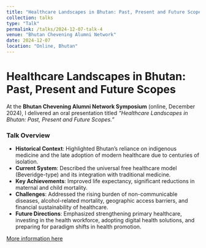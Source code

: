 ```yaml
---
title: "Healthcare Landscapes in Bhutan: Past, Present and Future Scopes"
collection: talks
type: "Talk"
permalink: /talks/2024-12-07-talk-4
venue: "Bhutan Chevening Alumni Network"
date: 2024-12-07
location: "Online, Bhutan"
---
```


# Healthcare Landscapes in Bhutan: Past, Present and Future Scopes  

At the **Bhutan Chevening Alumni Network Symposium** (online, December 2024), I delivered an oral presentation titled *“Healthcare Landscapes in Bhutan: Past, Present and Future Scopes.”*  

### Talk Overview  
- **Historical Context**: Highlighted Bhutan’s reliance on indigenous medicine and the late adoption of modern healthcare due to centuries of isolation.  
- **Current System**: Described the universal free healthcare model (Beveridge-type) and its integration with traditional medicine.  
- **Key Achievements**: Improved life expectancy, significant reductions in maternal and child mortality.  
- **Challenges**: Addressed the rising burden of non-communicable diseases, alcohol-related mortality, geographic access barriers, and financial sustainability of healthcare.  
- **Future Directions**: Emphasized strengthening primary healthcare, investing in the health workforce, adopting digital health solutions, and preparing for paradigm shifts in health promotion.  

[More information here](https://padlet.com/knowledgeremit/knowledge-remittance-kr-3nsxev0ck14guh5a)  
